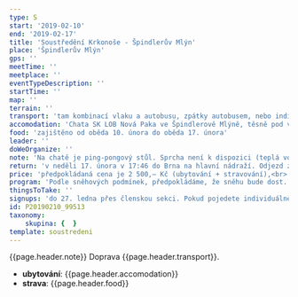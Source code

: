 ```yaml
---
type: S
start: '2019-02-10'
end: '2019-02-17'
title: 'Soustředění Krkonoše - Špindlerův Mlýn'
place: 'Špindlerův Mlýn'
gps: ''
meetTime: ''
meetplace: ''
eventTypeDescription: ''
startTime: ''
map: ''
terrain: ''
transport: 'tam kombinací vlaku a autobusu, zpátky autobusem, nebo individuální – podrobnosti pro individuální dopravu u Zhusty'
accomodation: 'Chata SK LOB Nová Paka ve Špindlerově Mlýně, těsně pod vrcholem Přední Planina přímo pod lanovou dráhou Svatý Petr – Pláně. Spí se na postelích. Nutno vzít spací pytel.'
food: 'zajištěno od oběda 10. února do oběda 17. února'
leader: ''
doWeOrganize: ''
note: 'Na chatě je ping-pongový stůl. Sprcha není k dispozici (teplá voda v omezené míře,  v nepřeberném množství). Vezměte si sebou co nejméně věcí. Všechny věci povezeme nahoru lanovkou.'
return: 'v neděli 17. února v 17:46 do Brna na hlavní nádraží. Odjezd ze Špindlerova Mlýna v 13:05'
price: 'předpokládaná cena je 2 500,– Kč (ubytování + stravování),<br> s cestou maximálně 3 000, ,– Kč'
program: 'Podle sněhových podmínek, předpokládáme, že sněhu bude dost. Pokud někdo chcete sjezdovat, vezměte si s sebou i sjezdovky.'
thingsToTake: ''
signups: 'do 27. ledna přes členskou sekci. Pokud pojedete individuálně, nezapomeňte to sdělit.'
id: P20190210_99513
taxonomy:
    skupina: {  }
template: soustredeni
---
```

{{page.header.note}}
 Doprava {{page.header.transport}}.
* **ubytování**: {{page.header.accomodation}}
* **strava**: {{page.header.food}}
